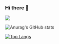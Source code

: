 ### Hi there 👋

<!--
**Twip-Emma/Twip-Emma** is a ✨ _special_ ✨ repository because its `README.md` (this file) appears on your GitHub profile.

Here are some ideas to get you started:

- 🔭 I’m currently working on ...
- 🌱 I’m currently learning ...
- 👯 I’m looking to collaborate on ...
- 🤔 I’m looking for help with ...
- 💬 Ask me about ...
- 📫 How to reach me: ...
- 😄 Pronouns: ...
- ⚡ Fun fact: ...
-->
![](https://visitor-badge.glitch.me/badge?page_id=Twip-Emma.readme)

![Anurag's GitHub stats](https://github-readme-stats.vercel.app/api?username=Twip-Emma&show_icons=true&theme=radical)

[![Top Langs](https://github-readme-stats.vercel.app/api/top-langs/?username=Twip-Emma&layout=compact)](https://github.com/anuraghazra/github-readme-stats)
